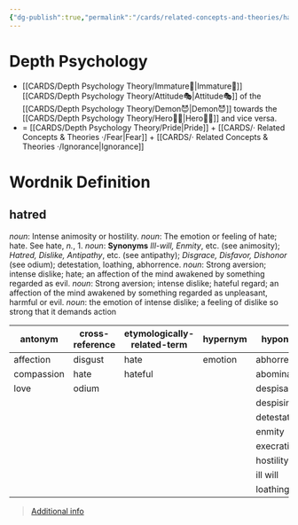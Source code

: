 ```yaml
---
{"dg-publish":true,"permalink":"/cards/related-concepts-and-theories/hatred/","noteIcon":"1","created":"2023-05-03T00:17:35.861+02:00","updated":"2023-06-04T20:40:24.298+02:00"}
---
```


# Depth Psychology 
- [[CARDS/Depth Psychology Theory/Immature🐇\|Immature🐇]] [[CARDS/Depth Psychology Theory/Attitude🎭\|Attitude🎭]] of the [[CARDS/Depth Psychology Theory/Demon😈\|Demon😈]] towards the [[CARDS/Depth Psychology Theory/Hero🦸‍♂️\|Hero🦸‍♂️]] and vice versa. 
- = [[CARDS/Depth Psychology Theory/Pride\|Pride]] + [[CARDS/· Related Concepts & Theories ·/Fear\|Fear]] + [[CARDS/· Related Concepts & Theories ·/Ignorance\|Ignorance]] 

# Wordnik Definition
## hatred
*noun*: Intense animosity or hostility.
*noun*: The emotion or feeling of hate; hate. See <internalXref urlencoded="hate">hate</internalXref>, <em>n.</em>, 1.
*noun*: <strong>Synonyms</strong> <em>Ill-will, Enmity</em>, etc. (see <internalXref urlencoded="animosity">animosity</internalXref>); <em>Hatred, Dislike, Antipathy</em>, etc. (see <internalXref urlencoded="antipathy">antipathy</internalXref>); <em>Disgrace, Disfavor, Dishonor</em> (see <internalXref urlencoded="odium">odium</internalXref>); detestation, loathing, abhorrence.
*noun*: Strong aversion; intense dislike; hate; an affection of the mind awakened by something regarded as evil.
*noun*: Strong <xref>aversion</xref>; intense <xref>dislike</xref>; <xref>hateful</xref> regard; an affection of the mind awakened by something regarded as unpleasant, harmful or evil.
*noun*: the emotion of intense dislike; a feeling of dislike so strong that it demands action

| antonym |cross-reference |etymologically-related-term |hypernym |hyponym |same-context |synonym |
| --- | --- | --- | --- | --- | --- | --- |
| affection | disgust | hate | emotion | abhorrence | anger | Anglophobia |
| compassion | hate | hateful |  | abomination | contempt | Russophobia |
| love | odium |  |  | despisal | cruelty | abhorrence |
|  |  |  |  | despising | envy | abhorrence |
|  |  |  |  | detestation | grief | abomination |
|  |  |  |  | enmity | hate | abomination |
|  |  |  |  | execration | hostility | allergy |
|  |  |  |  | hostility | lust | animosity |
|  |  |  |  | ill will | prejudice | animosity |
|  |  |  |  | loathing | pride | antagonism |

> [Additional info](https://www.wordnik.com/words/hatred)